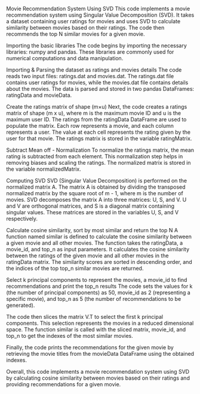 Movie Recommendation System Using SVD
This code implements a movie recommendation system using Singular Value Decomposition (SVD). It takes a dataset containing user ratings for movies and uses SVD to calculate similarity between movies based on their ratings. The code then recommends the top N similar movies for a given movie.

Importing the basic libraries
The code begins by importing the necessary libraries: numpy and pandas. These libraries are commonly used for numerical computations and data manipulation.

Importing & Parsing the dataset as ratings and movies details
The code reads two input files: ratings.dat and movies.dat. The ratings.dat file contains user ratings for movies, while the movies.dat file contains details about the movies. The data is parsed and stored in two pandas DataFrames: ratingData and movieData.

Create the ratings matrix of shape (m×u)
Next, the code creates a ratings matrix of shape (m x u), where m is the maximum movie ID and u is the maximum user ID. The ratings from the ratingData DataFrame are used to populate the matrix. Each row represents a movie, and each column represents a user. The value at each cell represents the rating given by the user for that movie. The ratings matrix is stored in the variable ratingMatrix.

Subtract Mean off - Normalization
To normalize the ratings matrix, the mean rating is subtracted from each element. This normalization step helps in removing biases and scaling the ratings. The normalized matrix is stored in the variable normalizedMatrix.

Computing SVD
SVD (Singular Value Decomposition) is performed on the normalized matrix A. The matrix A is obtained by dividing the transposed normalized matrix by the square root of m - 1, where m is the number of movies. SVD decomposes the matrix A into three matrices: U, S, and V. U and V are orthogonal matrices, and S is a diagonal matrix containing singular values. These matrices are stored in the variables U, S, and V respectively.

Calculate cosine similarity, sort by most similar and return the top N
A function named similar is defined to calculate the cosine similarity between a given movie and all other movies. The function takes the ratingData, a movie_id, and top_n as input parameters. It calculates the cosine similarity between the ratings of the given movie and all other movies in the ratingData matrix. The similarity scores are sorted in descending order, and the indices of the top top_n similar movies are returned.

Select k principal components to represent the movies, a movie_id to find recommendations and print the top_n results
The code sets the values for k (the number of principal components) as 50, movie_id as 2 (representing a specific movie), and top_n as 5 (the number of recommendations to be generated).

The code then slices the matrix V.T to select the first k principal components. This selection represents the movies in a reduced dimensional space. The function similar is called with the sliced matrix, movie_id, and top_n to get the indexes of the most similar movies.

Finally, the code prints the recommendations for the given movie by retrieving the movie titles from the movieData DataFrame using the obtained indexes.

Overall, this code implements a movie recommendation system using SVD by calculating cosine similarity between movies based on their ratings and providing recommendations for a given movie.




